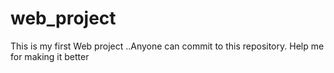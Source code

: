 # web_project
This is my first Web project ..Anyone can commit to this repository. Help me for making it better 
